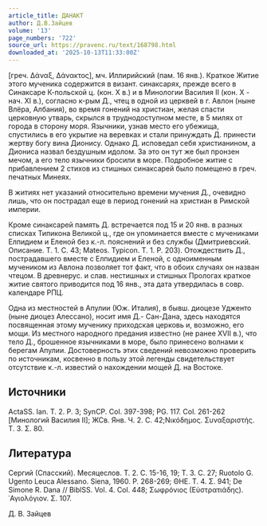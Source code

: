 ```yaml
---
article_title: ДАНАКТ
author: Д.В.Зайцев
volume: '13'
page_numbers: '722'
source_url: https://pravenc.ru/text/168798.html
downloaded_at: '2025-10-13T11:33:00Z'
---
```


[греч. Δάναξ, Δάνακτος], мч. Иллирийский (пам. 16 янв.). Краткое Житие этого мученика содержится в визант. синаксарях, прежде всего в Синаксаре К-польской ц. (кон. Х в.) и в Минологии Василия II (кон. Х - нач. XI в.), согласно к-рым Д., чтец в одной из церквей в г. Авлон (ныне Влёра, Албания), во время гонений на христиан, желая спасти церковную утварь, скрылся в труднодоступном месте, в 5 милях от города в сторону моря. Язычники, узнав место его убежища, спустились в его укрытие на веревках и стали принуждать Д. принести жертву богу вина Дионису. Однако Д. исповедал себя христианином, а Диониса назвал бездушным идолом. За это он тут же был пронзен мечом, а его тело язычники бросили в море. Подробное житие с прибавлением 2 стихов из стишных синаксарей было помещено в греч. печатных Минеях.

В житиях нет указаний относительно времени мучения Д., очевидно лишь, что он пострадал еще в период гонений на христиан в Римской империи.

Кроме синаксарей память Д. встречается под 15 и 20 янв. в разных списках Типикона Великой ц., где он упоминается вместе с мучениками Елпидием и Еленой без к.-л. пояснений и без службы (Дмитриевский. Описание. Т. 1. С. 43; Mateos. Typicon. Т. 1. P. 203). Отождествить Д., пострадавшего вместе с Елпидием и Еленой, с одноименным мучеником из Авлона позволяет тот факт, что в обоих случаях он назван чтецом. В древнерус. и слав. нестишных и стишных Прологах краткое житие святого приводится под 16 янв., эта дата утвердилась в совр. календаре РПЦ.

Одна из местностей в Апулии (Юж. Италия), в бывш. диоцезе Удженто (ныне диоцез Алессано), носит имя Д.- Сан-Дана, здесь находятся посвященная этому мученику приходская церковь и, возможно, его мощи. Из местного народного предания известно (не ранее XVII в.), что тело Д., брошенное язычниками в море, было принесено волнами к берегам Апулии. Достоверность этих сведений невозможно проверить по источникам, косвенно в пользу этой легенды свидетельствует отсутствие к.-л. известий о нахождении мощей Д. на Востоке.

## Источники

ActaSS. Ian. T. 2. P. 3; SynCP. Col. 397-398; PG. 117. Col. 261-262 [Минологий Василия II]; ЖСв. Янв. Ч. 2. С. 42;Νικόδημος. Συναξαριστής. T. 3. Σ. 80.

## Литература

Сергий (Спасский). Месяцеслов. Т. 2. С. 15-16, 19; Т. 3. С. 27; Ruotolo G. Ugento Leuca Alessano. Siena, 1960. P. 268-269; ΘΗΕ. Τ. 4. Σ. 941; De Simone R. Dana // BiblSS. Vol. 4. Col. 448; Σωφρόνιος (Εὐστρατιάδης). ῾Αγιολόγιον. Σ. 107.

Д. В. Зайцев
